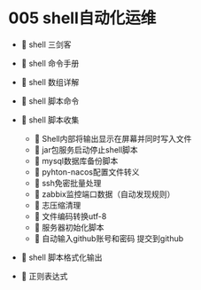 # 005 shell自动化运维

* 📄 shell 三剑客
* 📑 shell 命令手册
* 📄 shell 数组详解
* 📄 shell 脚本命令
* 📑 shell 脚本收集

  * 📄 Shell内部将输出显示在屏幕并同时写入文件
  * 📄 jar包服务启动停止shell脚本
  * 📄 mysql数据库备份脚本
  * 📄 pyhton-nacos配置文件转义
  * 📄 ssh免密批量处理
  * 📄 zabbix监控端口数据（自动发现规则）
  * 📄 志压缩清理
  * 📄 文件编码转换utf-8
  * 📄 服务器初始化脚本
  * 📄 自动输入github账号和密码 提交到github
* 📄 shell 脚本格式化输出
* 📄 正则表达式

‍
